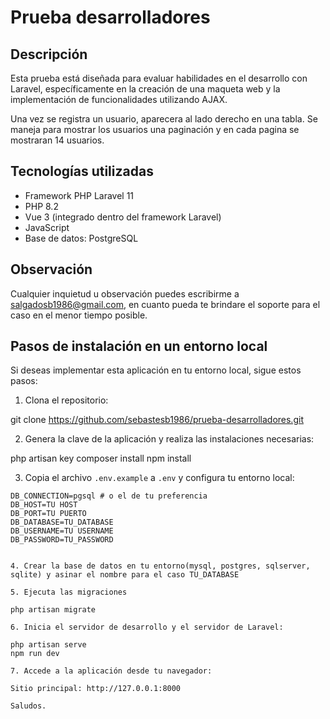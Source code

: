 # Prueba desarrolladores

## Descripción

Esta prueba está diseñada para evaluar habilidades en el desarrollo con Laravel, específicamente en la creación de una maqueta web y la implementación de funcionalidades utilizando AJAX.

Una vez se registra un usuario, aparecera al lado derecho en una tabla. Se maneja para mostrar los usuarios una paginación y en cada pagina se mostraran 14 usuarios.

## Tecnologías utilizadas

- Framework PHP Laravel 11
- PHP 8.2
- Vue 3 (integrado dentro del framework Laravel)
- JavaScript
- Base de datos: PostgreSQL

## Observación

Cualquier inquietud u observación puedes escribirme a salgadosb1986@gmail.com, en cuanto pueda te brindare el soporte para el caso en el menor tiempo posible.

## Pasos de instalación en un entorno local

Si deseas implementar esta aplicación en tu entorno local, sigue estos pasos:

1. Clona el repositorio:

git clone https://github.com/sebastesb1986/prueba-desarrolladores.git


2. Genera la clave de la aplicación y realiza las instalaciones necesarias:

php artisan key
composer install
npm install

3. Copia el archivo `.env.example` a `.env` y configura tu entorno local:

```plaintext
DB_CONNECTION=pgsql # o el de tu preferencia
DB_HOST=TU HOST
DB_PORT=TU PUERTO
DB_DATABASE=TU_DATABASE
DB_USERNAME=TU USERNAME
DB_PASSWORD=TU_PASSWORD


4. Crear la base de datos en tu entorno(mysql, postgres, sqlserver, sqlite) y asinar el nombre para el caso TU_DATABASE

5. Ejecuta las migraciones

php artisan migrate

6. Inicia el servidor de desarrollo y el servidor de Laravel:

php artisan serve
npm run dev

7. Accede a la aplicación desde tu navegador:

Sitio principal: http://127.0.0.1:8000

Saludos.
